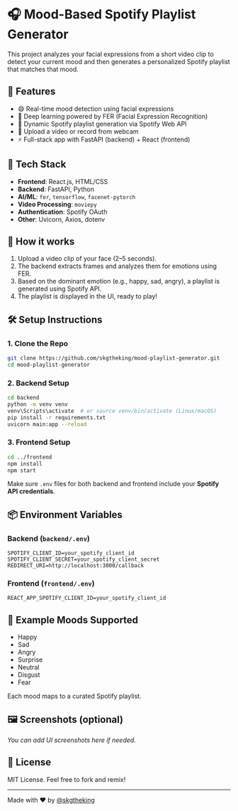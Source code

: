 # 🎧 Mood-Based Spotify Playlist Generator

This project analyzes your facial expressions from a short video clip to detect your current mood and then generates a personalized Spotify playlist that matches that mood.

## 🚀 Features

- 😄 Real-time mood detection using facial expressions
- 🧠 Deep learning powered by FER (Facial Expression Recognition)
- 🎵 Dynamic Spotify playlist generation via Spotify Web API
- 🎥 Upload a video or record from webcam
- ⚡ Full-stack app with FastAPI (backend) + React (frontend)

## 🧰 Tech Stack

- **Frontend**: React.js, HTML/CSS
- **Backend**: FastAPI, Python
- **AI/ML**: `fer`, `tensorflow`, `facenet-pytorch`
- **Video Processing**: `moviepy`
- **Authentication**: Spotify OAuth
- **Other**: Uvicorn, Axios, dotenv

## 📸 How it works

1. Upload a video clip of your face (2–5 seconds).
2. The backend extracts frames and analyzes them for emotions using FER.
3. Based on the dominant emotion (e.g., happy, sad, angry), a playlist is generated using Spotify API.
4. The playlist is displayed in the UI, ready to play!

## 🛠️ Setup Instructions

### 1. Clone the Repo

```bash
git clone https://github.com/skgtheking/mood-playlist-generator.git
cd mood-playlist-generator
```

### 2. Backend Setup

```bash
cd backend
python -m venv venv
venv\Scripts\activate  # or source venv/bin/activate (Linux/macOS)
pip install -r requirements.txt
uvicorn main:app --reload
```

### 3. Frontend Setup

```bash
cd ../frontend
npm install
npm start
```

Make sure `.env` files for both backend and frontend include your **Spotify API credentials**.

## 📦 Environment Variables

### Backend (`backend/.env`)

```
SPOTIFY_CLIENT_ID=your_spotify_client_id
SPOTIFY_CLIENT_SECRET=your_spotify_client_secret
REDIRECT_URI=http://localhost:3000/callback
```

### Frontend (`frontend/.env`)

```
REACT_APP_SPOTIFY_CLIENT_ID=your_spotify_client_id
```

## 🧪 Example Moods Supported

- Happy
- Sad
- Angry
- Surprise
- Neutral
- Disgust
- Fear

Each mood maps to a curated Spotify playlist.

## 🖼️ Screenshots (optional)

_You can add UI screenshots here if needed._

## 📝 License

MIT License. Feel free to fork and remix!

---

Made with ❤️ by [@skgtheking](https://github.com/skgtheking)
